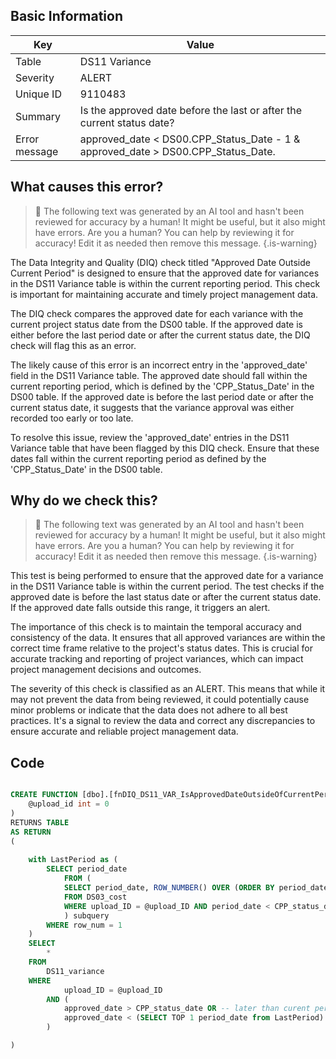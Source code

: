 ## Basic Information
| Key         | Value          |
|-------------|----------------|
| Table       | DS11 Variance |
| Severity    | ALERT |
| Unique ID   | 9110483   |
| Summary     | Is the approved date before the last or after the current status date? |
| Error message | approved_date < DS00.CPP_Status_Date - 1 & approved_date > DS00.CPP_Status_Date. |

## What causes this error?

> :robot: The following text was generated by an AI tool and hasn't been reviewed for accuracy by a human! It might be useful, but it also might have errors. Are you a human? You can help by reviewing it for accuracy! Edit it as needed then remove this message.
{.is-warning}

The Data Integrity and Quality (DIQ) check titled "Approved Date Outside Current Period" is designed to ensure that the approved date for variances in the DS11 Variance table is within the current reporting period. This check is important for maintaining accurate and timely project management data.

The DIQ check compares the approved date for each variance with the current project status date from the DS00 table. If the approved date is either before the last period date or after the current status date, the DIQ check will flag this as an error.

The likely cause of this error is an incorrect entry in the 'approved_date' field in the DS11 Variance table. The approved date should fall within the current reporting period, which is defined by the 'CPP_Status_Date' in the DS00 table. If the approved date is before the last period date or after the current status date, it suggests that the variance approval was either recorded too early or too late.

To resolve this issue, review the 'approved_date' entries in the DS11 Variance table that have been flagged by this DIQ check. Ensure that these dates fall within the current reporting period as defined by the 'CPP_Status_Date' in the DS00 table.
## Why do we check this?

> :robot: The following text was generated by an AI tool and hasn't been reviewed for accuracy by a human! It might be useful, but it also might have errors. Are you a human? You can help by reviewing it for accuracy! Edit it as needed then remove this message.
{.is-warning}

This test is being performed to ensure that the approved date for a variance in the DS11 Variance table is within the current period. The test checks if the approved date is before the last status date or after the current status date. If the approved date falls outside this range, it triggers an alert.

The importance of this check is to maintain the temporal accuracy and consistency of the data. It ensures that all approved variances are within the correct time frame relative to the project's status dates. This is crucial for accurate tracking and reporting of project variances, which can impact project management decisions and outcomes.

The severity of this check is classified as an ALERT. This means that while it may not prevent the data from being reviewed, it could potentially cause minor problems or indicate that the data does not adhere to all best practices. It's a signal to review the data and correct any discrepancies to ensure accurate and reliable project management data.
## Code

```sql

CREATE FUNCTION [dbo].[fnDIQ_DS11_VAR_IsApprovedDateOutsideOfCurrentPeriod] (
	@upload_id int = 0
)
RETURNS TABLE
AS RETURN
(
	
	with LastPeriod as (
		SELECT period_date
			FROM (
			SELECT period_date, ROW_NUMBER() OVER (ORDER BY period_date DESC) AS row_num
			FROM DS03_cost
			WHERE upload_ID = @upload_ID AND period_date < CPP_status_date
			) subquery
		WHERE row_num = 1
	)
	SELECT
		*
	FROM 
		DS11_variance
	WHERE 
			upload_ID = @upload_ID
		AND (
			approved_date > CPP_status_date OR -- later than curent period
			approved_date < (SELECT TOP 1 period_date from LastPeriod) -- earlier than last
		)

)
```
